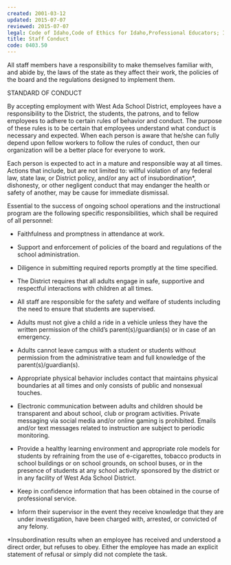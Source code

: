 ```yaml
---
created: 2001-03-12
updated: 2015-07-07
reviewed: 2015-07-07
legal: Code of Idaho,Code of Ethics for Idaho,Professional Educators; IDAPA,08.02.02.076
title: Staff Conduct
code: 0403.50
---
```



All staff members have a responsibility to make themselves familiar with, and abide by, the laws of the state as they affect their work, the policies of the board and the regulations designed to implement them.

STANDARD OF CONDUCT

By accepting employment with West Ada School District, employees have a responsibility to the District, the students, the patrons, and to fellow employees to adhere to certain rules of behavior and conduct. The purpose of these rules is to be certain that employees understand what conduct is necessary and expected. When each person is aware that he/she can fully depend upon fellow workers to follow the rules of conduct, then our organization will be a better place for everyone to work.

Each person is expected to act in a mature and responsible way at all times. Actions that include, but are not limited to: willful violation of any federal law, state law, or District policy, and/or any act of insubordination*, dishonesty, or other negligent conduct that may endanger the health or safety of another, may be cause for immediate dismissal.

Essential to the success of ongoing school operations and the instructional program are the following specific responsibilities, which shall be required of all personnel:


- Faithfulness and promptness in attendance at work.


- Support and enforcement of policies of the board and regulations of the school administration.


- Diligence in submitting required reports promptly at the time specified.


- The District requires that all adults engage in safe, supportive and respectful interactions with children at all times.


- All staff are responsible for the safety and welfare of students including the need to ensure that students are supervised.


- Adults must not give a child a ride in a vehicle unless they have the written permission of the child’s parent(s)/guardian(s) or in case of an emergency.


- Adults cannot leave campus with a student or students without permission from the administrative team and full knowledge of the parent(s)/guardian(s).


- Appropriate physical behavior includes contact that maintains physical boundaries at all times and only consists of public and nonsexual touches.


- Electronic communication between adults and children should be transparent and about school, club or program activities. Private messaging via social media and/or online gaming is prohibited. Emails and/or text messages related to instruction are subject to periodic monitoring.


- Provide a healthy learning environment and appropriate role models for students by refraining from the use of e-cigarettes, tobacco products in school buildings or on school grounds, on school buses, or in the presence of students at any school activity sponsored by the district or in any facility of West Ada School District.


- Keep in confidence information that has been obtained in the course of professional service.


- Inform their supervisor in the event they receive knowledge that they are under investigation, have been charged with, arrested, or convicted of any felony.

*Insubordination results when an employee has received and understood a direct order, but refuses to obey. Either the employee has made an explicit statement of refusal or simply did not complete the task.

